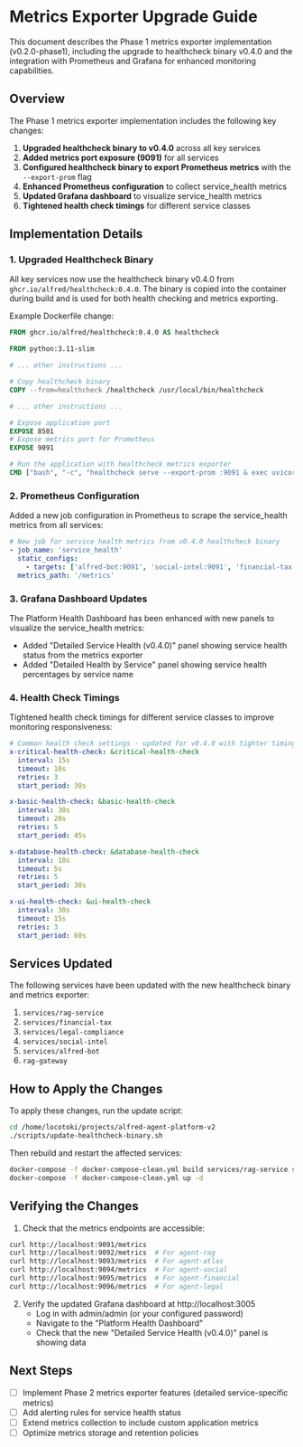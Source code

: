 # Metrics Exporter Upgrade Guide

This document describes the Phase 1 metrics exporter implementation (v0.2.0-phase1), including the upgrade to healthcheck binary v0.4.0 and the integration with Prometheus and Grafana for enhanced monitoring capabilities.

## Overview

The Phase 1 metrics exporter implementation includes the following key changes:

1. **Upgraded healthcheck binary to v0.4.0** across all key services
2. **Added metrics port exposure (9091)** for all services
3. **Configured healthcheck binary to export Prometheus metrics** with the `--export-prom` flag
4. **Enhanced Prometheus configuration** to collect service_health metrics
5. **Updated Grafana dashboard** to visualize service_health metrics
6. **Tightened health check timings** for different service classes

## Implementation Details

### 1. Upgraded Healthcheck Binary

All key services now use the healthcheck binary v0.4.0 from `ghcr.io/alfred/healthcheck:0.4.0`. The binary is copied into the container during build and is used for both health checking and metrics exporting.

Example Dockerfile change:

```dockerfile
FROM ghcr.io/alfred/healthcheck:0.4.0 AS healthcheck

FROM python:3.11-slim

# ... other instructions ...

# Copy healthcheck binary
COPY --from=healthcheck /healthcheck /usr/local/bin/healthcheck

# ... other instructions ...

# Expose application port
EXPOSE 8501
# Expose metrics port for Prometheus
EXPOSE 9091

# Run the application with healthcheck metrics exporter
CMD ["bash", "-c", "healthcheck serve --export-prom :9091 & exec uvicorn app.main:app --host 0.0.0.0 --port 8501"]
```

### 2. Prometheus Configuration

Added a new job configuration in Prometheus to scrape the service_health metrics from all services:

```yaml
# New job for service health metrics from v0.4.0 healthcheck binary
- job_name: 'service_health'
  static_configs:
    - targets: ['alfred-bot:9091', 'social-intel:9091', 'financial-tax:9091', 'legal-compliance:9091', 'agent-rag:9091', 'agent-atlas:9091']
  metrics_path: '/metrics'
```

### 3. Grafana Dashboard Updates

The Platform Health Dashboard has been enhanced with new panels to visualize the service_health metrics:

- Added "Detailed Service Health (v0.4.0)" panel showing service health status from the metrics exporter
- Added "Detailed Health by Service" panel showing service health percentages by service name

### 4. Health Check Timings

Tightened health check timings for different service classes to improve monitoring responsiveness:

```yaml
# Common health check settings - updated for v0.4.0 with tighter timings
x-critical-health-check: &critical-health-check
  interval: 15s
  timeout: 10s
  retries: 3
  start_period: 30s

x-basic-health-check: &basic-health-check
  interval: 30s
  timeout: 20s
  retries: 5
  start_period: 45s

x-database-health-check: &database-health-check
  interval: 10s
  timeout: 5s
  retries: 5
  start_period: 30s

x-ui-health-check: &ui-health-check
  interval: 30s
  timeout: 15s
  retries: 3
  start_period: 60s
```

## Services Updated

The following services have been updated with the new healthcheck binary and metrics exporter:

1. `services/rag-service`
2. `services/financial-tax`
3. `services/legal-compliance`
4. `services/social-intel`
5. `services/alfred-bot`
6. `rag-gateway`

## How to Apply the Changes

To apply these changes, run the update script:

```bash
cd /home/locotoki/projects/alfred-agent-platform-v2
./scripts/update-healthcheck-binary.sh
```

Then rebuild and restart the affected services:

```bash
docker-compose -f docker-compose-clean.yml build services/rag-service services/financial-tax services/legal-compliance services/social-intel services/alfred-bot rag-gateway
docker-compose -f docker-compose-clean.yml up -d
```

## Verifying the Changes

1. Check that the metrics endpoints are accessible:

```bash
curl http://localhost:9091/metrics
curl http://localhost:9092/metrics  # For agent-rag
curl http://localhost:9093/metrics  # For agent-atlas
curl http://localhost:9094/metrics  # For agent-social
curl http://localhost:9095/metrics  # For agent-financial
curl http://localhost:9096/metrics  # For agent-legal
```

2. Verify the updated Grafana dashboard at http://localhost:3005
   - Log in with admin/admin (or your configured password)
   - Navigate to the "Platform Health Dashboard"
   - Check that the new "Detailed Service Health (v0.4.0)" panel is showing data

## Next Steps

- [ ] Implement Phase 2 metrics exporter features (detailed service-specific metrics)
- [ ] Add alerting rules for service health status
- [ ] Extend metrics collection to include custom application metrics
- [ ] Optimize metrics storage and retention policies
